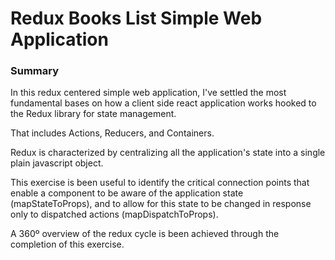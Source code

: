 # Redux Books List Simple Web Application 

### Summary

In this redux centered simple web application, I've settled the most fundamental bases on how a client side react application works hooked to the Redux library for state management. 

That includes Actions, Reducers, and Containers. 

Redux is characterized by centralizing all the application's state into a single plain javascript object. 

This exercise is been useful to identify the critical connection points that enable a component to be aware of the application state (mapStateToProps), and to allow for this state to be changed in response only to dispatched actions (mapDispatchToProps).

A 360º overview of the redux cycle is been achieved through the completion of this exercise. 


